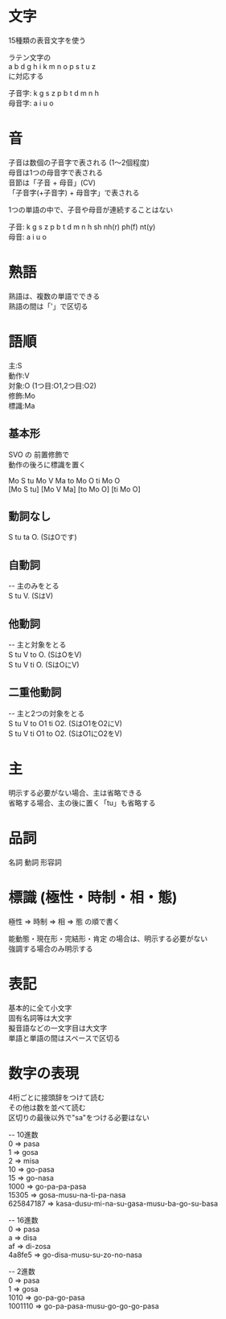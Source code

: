 # 文字
15種類の表音文字を使う  

ラテン文字の  
a b d g h i k m n o p s t u z  
に対応する  

子音字: k g s z p b t d m n h  
母音字: a i u o  

# 音
子音は数個の子音字で表される (1～2個程度)  
母音は1つの母音字で表される  
音節は「子音 + 母音」(CV)  
「子音字(+子音字) + 母音字」で表される  

1つの単語の中で、子音や母音が連続することはない  

子音: k g s z p b t d m n h sh nh(r) ph(f) nt(y)  
母音: a i u o  

# 熟語
熟語は、複数の単語でできる  
熟語の間は「'」で区切る  

# 語順
主:S  
動作:V  
対象:O (1つ目:O1,2つ目:O2)  
修飾:Mo  
標識:Ma  

## 基本形
SVO の 前置修飾で  
動作の後ろに標識を置く  

Mo S tu Mo V Ma to Mo O ti Mo O  
[Mo S tu] [Mo V Ma] [to Mo O] [ti Mo O]  

## 動詞なし  
S tu ta O. (SはOです)  
## 自動詞
-- 主のみをとる  
S tu V. (SはV)  
## 他動詞
-- 主と対象をとる  
S tu V to O. (SはOをV)  
S tu V ti O. (SはOにV)  
## 二重他動詞
-- 主と2つの対象をとる  
S tu V to O1 ti O2. (SはO1をO2にV)  
S tu V ti O1 to O2. (SはO1にO2をV)  

# 主
明示する必要がない場合、主は省略できる  
省略する場合、主の後に置く「tu」も省略する  

# 品詞
名詞 動詞 形容詞  

# 標識 (極性・時制・相・態)
極性 => 時制 => 相 => 態 の順で書く  

能動態・現在形・完結形・肯定 の場合は、明示する必要がない  
強調する場合のみ明示する  

# 表記
基本的に全て小文字  
固有名詞等は大文字  
擬音語などの一文字目は大文字  
単語と単語の間はスペースで区切る  

# 数字の表現

4桁ごとに接頭辞をつけて読む  
その他は数を並べて読む  
区切りの最後以外で"sa"をつける必要はない  

-- 10進数  
0 => pasa  
1 => gosa  
2 => misa  
10 => go-pasa  
15 => go-nasa  
1000 => go-pa-pa-pasa  
15305 => gosa-musu-na-ti-pa-nasa  
625847187 => kasa-dusu-mi-na-su-gasa-musu-ba-go-su-basa  

-- 16進数  
0 => pasa  
a => disa  
af => di-zosa  
4a8fe5 => go-disa-musu-su-zo-no-nasa  

-- 2進数  
0 => pasa  
1 => gosa  
1010 => go-pa-go-pasa  
1001110 => go-pa-pasa-musu-go-go-go-pasa  